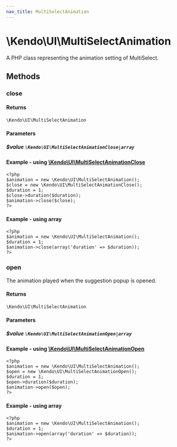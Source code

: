 ```yaml
---
nav_title: MultiSelectAnimation
---
```


# \Kendo\UI\MultiSelectAnimation

A PHP class representing the animation setting of MultiSelect.


## Methods

### close



#### Returns
`\Kendo\UI\MultiSelectAnimation`

#### Parameters

##### $value `\Kendo\UI\MultiSelectAnimationClose|array`


#### Example - using [\Kendo\UI\MultiSelectAnimationClose](/kendo-ui/api/wrappers/php/Kendo/UI/MultiSelectAnimationClose)
    <?php
    $animation = new \Kendo\UI\MultiSelectAnimation();
    $close = new \Kendo\UI\MultiSelectAnimationClose();
    $duration = 1;
    $close->duration($duration);
    $animation->close($close);
    ?>

#### Example - using array

    <?php
    $animation = new \Kendo\UI\MultiSelectAnimation();
    $duration = 1;
    $animation->close(array('duration' => $duration));
    ?>

### open

The animation played when the suggestion popup is opened.

#### Returns
`\Kendo\UI\MultiSelectAnimation`

#### Parameters

##### $value `\Kendo\UI\MultiSelectAnimationOpen|array`


#### Example - using [\Kendo\UI\MultiSelectAnimationOpen](/kendo-ui/api/wrappers/php/Kendo/UI/MultiSelectAnimationOpen)
    <?php
    $animation = new \Kendo\UI\MultiSelectAnimation();
    $open = new \Kendo\UI\MultiSelectAnimationOpen();
    $duration = 1;
    $open->duration($duration);
    $animation->open($open);
    ?>

#### Example - using array

    <?php
    $animation = new \Kendo\UI\MultiSelectAnimation();
    $duration = 1;
    $animation->open(array('duration' => $duration));
    ?>

